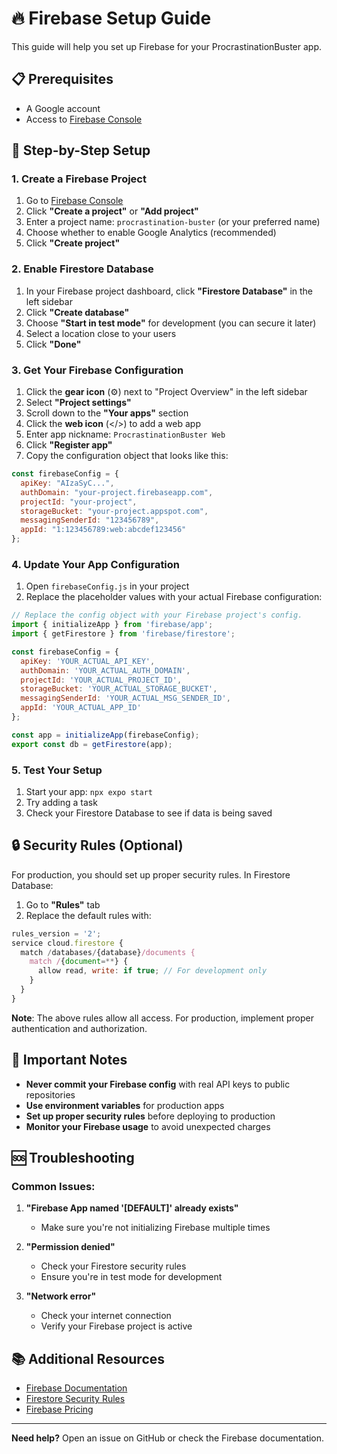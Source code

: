 # 🔥 Firebase Setup Guide

This guide will help you set up Firebase for your ProcrastinationBuster app.

## 📋 Prerequisites

- A Google account
- Access to [Firebase Console](https://console.firebase.google.com/)

## 🚀 Step-by-Step Setup

### 1. Create a Firebase Project

1. Go to [Firebase Console](https://console.firebase.google.com/)
2. Click **"Create a project"** or **"Add project"**
3. Enter a project name: `procrastination-buster` (or your preferred name)
4. Choose whether to enable Google Analytics (recommended)
5. Click **"Create project"**

### 2. Enable Firestore Database

1. In your Firebase project dashboard, click **"Firestore Database"** in the left sidebar
2. Click **"Create database"**
3. Choose **"Start in test mode"** for development (you can secure it later)
4. Select a location close to your users
5. Click **"Done"**

### 3. Get Your Firebase Configuration

1. Click the **gear icon** (⚙️) next to "Project Overview" in the left sidebar
2. Select **"Project settings"**
3. Scroll down to the **"Your apps"** section
4. Click the **web icon** (</>) to add a web app
5. Enter app nickname: `ProcrastinationBuster Web`
6. Click **"Register app"**
7. Copy the configuration object that looks like this:

```javascript
const firebaseConfig = {
  apiKey: "AIzaSyC...",
  authDomain: "your-project.firebaseapp.com",
  projectId: "your-project",
  storageBucket: "your-project.appspot.com",
  messagingSenderId: "123456789",
  appId: "1:123456789:web:abcdef123456"
};
```

### 4. Update Your App Configuration

1. Open `firebaseConfig.js` in your project
2. Replace the placeholder values with your actual Firebase configuration:

```javascript
// Replace the config object with your Firebase project's config.
import { initializeApp } from 'firebase/app';
import { getFirestore } from 'firebase/firestore';

const firebaseConfig = {
  apiKey: 'YOUR_ACTUAL_API_KEY',
  authDomain: 'YOUR_ACTUAL_AUTH_DOMAIN',
  projectId: 'YOUR_ACTUAL_PROJECT_ID',
  storageBucket: 'YOUR_ACTUAL_STORAGE_BUCKET',
  messagingSenderId: 'YOUR_ACTUAL_MSG_SENDER_ID',
  appId: 'YOUR_ACTUAL_APP_ID'
};

const app = initializeApp(firebaseConfig);
export const db = getFirestore(app);
```

### 5. Test Your Setup

1. Start your app: `npx expo start`
2. Try adding a task
3. Check your Firestore Database to see if data is being saved

## 🔒 Security Rules (Optional)

For production, you should set up proper security rules. In Firestore Database:

1. Go to **"Rules"** tab
2. Replace the default rules with:

```javascript
rules_version = '2';
service cloud.firestore {
  match /databases/{database}/documents {
    match /{document=**} {
      allow read, write: if true; // For development only
    }
  }
}
```

**Note**: The above rules allow all access. For production, implement proper authentication and authorization.

## 🚨 Important Notes

- **Never commit your Firebase config** with real API keys to public repositories
- **Use environment variables** for production apps
- **Set up proper security rules** before deploying to production
- **Monitor your Firebase usage** to avoid unexpected charges

## 🆘 Troubleshooting

### Common Issues:

1. **"Firebase App named '[DEFAULT]' already exists"**
   - Make sure you're not initializing Firebase multiple times

2. **"Permission denied"**
   - Check your Firestore security rules
   - Ensure you're in test mode for development

3. **"Network error"**
   - Check your internet connection
   - Verify your Firebase project is active

## 📚 Additional Resources

- [Firebase Documentation](https://firebase.google.com/docs)
- [Firestore Security Rules](https://firebase.google.com/docs/firestore/security/get-started)
- [Firebase Pricing](https://firebase.google.com/pricing)

---

**Need help?** Open an issue on GitHub or check the Firebase documentation.
